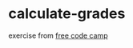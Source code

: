 # calculate-grades
exercise from [free code camp](https://www.freecodecamp.org/learn/foundational-c-sharp-with-microsoft/write-your-first-code-using-c-sharp/guided-project-calculate-and-print-student-grades)
